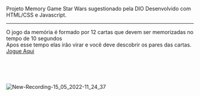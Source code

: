 Projeto Memory Game Star Wars sugestionado pela DIO
Desenvolvido com HTML/CSS e Javascript.

<hr>

O jogo da memória é formado por 12 cartas que devem ser memorizadas no tempo de 10 segundos <br>
Apos esse tempo elas irão virar e você deve descobrir os pares das cartas. <a href="https://pamelamarinho.github.io/memory-game/" target="_blank">Jogue Aqui</a>

<br><br><br>

![New-Recording-15_05_2022-11_24_37](https://user-images.githubusercontent.com/40448360/168478056-2e1f37b6-3fc5-488e-b87b-8e5e1b0de3dc.gif)
